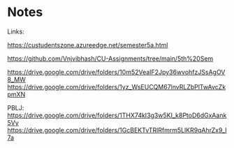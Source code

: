 # Notes

Links:

https://custudentszone.azureedge.net/semester5a.html

https://github.com/Vnjvibhash/CU-Assignments/tree/main/5th%20Sem

https://drive.google.com/drive/folders/10m52VeaIF2Jpy36wvohfzJSsAgOV8_MW
https://drive.google.com/drive/folders/1yz_WsEUCQM67lnvRLZbPlTwAvcZkpmXN

PBLJ: https://drive.google.com/drive/folders/1THX74kI3g3w5KI_k8PtoD6dGxAank5Vy
https://drive.google.com/drive/folders/1GcBEKTvTRlRfmrm5LlKR9qAhrZx9_I7a
